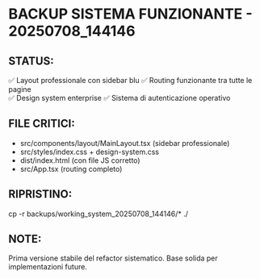 # BACKUP SISTEMA FUNZIONANTE - 20250708_144146

## STATUS:
✅ Layout professionale con sidebar blu
✅ Routing funzionante tra tutte le pagine  
✅ Design system enterprise
✅ Sistema di autenticazione operativo

## FILE CRITICI:
- src/components/layout/MainLayout.tsx (sidebar professionale)
- src/styles/index.css + design-system.css
- dist/index.html (con file JS corretto)
- src/App.tsx (routing completo)

## RIPRISTINO:
cp -r backups/working_system_20250708_144146/* ./

## NOTE:
Prima versione stabile del refactor sistematico.
Base solida per implementazioni future.

